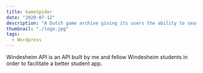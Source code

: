 ```yaml
---
title: GameSpider
date: "2020-07-12"
description: "A Dutch game archive giving its users the ability to search for games and compare prices from a variety of webshops."
thumbnail: "./logo.jpg"
tags:
  - Wordpress
---
```


Windesheim API is an API built by me and fellow Windesheim students in order to facilitate a better student app.